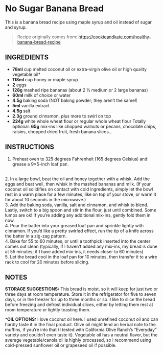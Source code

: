 # No Sugar Banana Bread

This is a banana bread recipe using maple syrup and oil instead of sugar and syrup. 

> Recipe originally comes from: https://cookieandkate.com/healthy-banana-bread-recipe

## INGREDIENTS

- **78ml** cup melted coconut oil or extra-virgin olive oil or high quality vegetable oil*
- **118ml** cup honey or maple syrup
- **2** eggs
- **128g** mashed ripe bananas (about 2 ½ medium or 2 large bananas)
- **60ml** milk of choice or water
- **4.5g** baking soda (NOT baking powder; they aren’t the same!)
- **5ml** vanilla extract
- **4.5g** salt
- **2.3g** ground cinnamon, plus more to swirl on top
- **224g** white whole wheat flour or regular whole wheat flour
Totally optional: **65g** mix-ins like chopped walnuts or pecans, chocolate chips, raisins, chopped dried fruit, fresh banana slices…

## INSTRUCTIONS

1. Preheat oven to 325 degrees Fahrenheit (165 degrees Celsius) and grease a 9×5-inch loaf pan.
<br>
2. In a large bowl, beat the oil and honey together with a whisk. Add the eggs and beat well, then whisk in the mashed bananas and milk. (If your coconut oil solidifies on contact with cold ingredients, simply let the bowl rest in a warm place for a few minutes, like on top of your stove, or warm it for about 10 seconds in the microwave.)
<br>
3. Add the baking soda, vanilla, salt and cinnamon, and whisk to blend. Lastly, switch to a big spoon and stir in the flour, just until combined. Some lumps are ok! If you’re adding any additional mix-ins, gently fold them in now.
<br>
4. Pour the batter into your greased loaf pan and sprinkle lightly with cinnamon. If you’d like a pretty swirled effect, run the tip of a knife across the batter in a zig-zag pattern.
<br>
4. Bake for 55 to 60 minutes, or until a toothpick inserted into the center comes out clean (typically, if I haven’t added any mix-ins, my bread is done at 55 minutes; if I have added mix-ins, it needs closer to 60 minutes)
<br>
5. Let the bread cool in the loaf pan for 10 minutes, then transfer it to a wire rack to cool for 20 minutes before slicing.

## NOTES

**STORAGE SUGGESTIONS:** This bread is moist, so it will keep for just two or three days at room temperature. Store it in the refrigerator for five to seven days, or in the freezer for up to three months or so. I like to slice the bread before freezing and defrost individual slices, either by letting them rest at room temperature or lightly toasting them.

***OIL OPTIONS:** I love coconut oil here. I used unrefined coconut oil and can hardly taste it in the final product. Olive oil might lend an herbal note to the muffins, if you’re into that (I tested with California Olive Ranch’s “Everyday” variety and couldn’t even taste it). Vegetable oil has a neutral flavor, but the average vegetable/canola oil is highly processed, so I recommend using cold-pressed sunflower oil or grapeseed oil if possible.